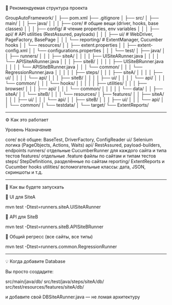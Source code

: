 🧩 Рекомендуемая структура проекта

GroupAutoFramework/
│
├── pom.xml
├── .gitignore
│
├── src/
│   ├── main/
│   │   ├── java/
│   │   │   ├── core/                   # общие вещи (driver, hooks, base classes)
│   │   │   ├── config/                 # чтение properties, env variables
│   │   │   ├── api/                    # API utilities (RestAssured, payloads)
│   │   │   ├── ui/                     # WebDriver, PageFactory, BasePage
│   │   │   └── reporting/              # ExtentManager, Cucumber hooks
│   │   └── resources/
│   │       ├── extent.properties
│   │       ├── extent-config.xml
│   │       └── configurations.properties
│   │
│   └── test/
│       ├── java/
│       │   ├── runners/
│       │   │   ├── siteA/
│       │   │   │   ├── UISiteARunner.java
│       │   │   │   └── APISiteARunner.java
│       │   │   ├── siteB/
│       │   │   │   ├── UISiteBRunner.java
│       │   │   │   └── APISiteBRunner.java
│       │   │   └── common/
│       │   │       └── RegressionRunner.java
│       │   │
│       │   ├── steps/
│       │   │   ├── siteA/
│       │   │   │   ├── ui/
│       │   │   │   └── api/
│       │   │   ├── siteB/
│       │   │   │   ├── ui/
│       │   │   │   └── api/
│       │   │   └── common/
│       │   │       └── hooks/
│       │   │
│       │   ├── utilities/
│       │   │   ├── browser/
│       │   │   ├── api/
│       │   │   └── common/
│       │   │
│       │   └── data/
│       │       ├── siteA/
│       │       └── siteB/
│       │
│       └── resources/
│           ├── features/
│           │   ├── siteA/
│           │   │   ├── ui/
│           │   │   └── api/
│           │   ├── siteB/
│           │   │   ├── ui/
│           │   │   └── api/
│           │   └── common/
│           └── testdata/
│
└── target/
    └── ExtentReports/


---

⚙ Как это работает

Уровень	Назначение

core/	всё общее: BaseTest, DriverFactory, ConfigReader
ui/	Selenium логика (PageObjects, Actions, Waits)
api/	RestAssured, payload-builders, endpoints
runners/	отдельные CucumberRunner для каждого сайта и типа тестов
features/	отдельные .feature файлы по сайтам и типам тестов
steps/	StepDefinitions, разделённые по сайтам
reporting/	ExtentReports и Cucumber hooks
utilities/	вспомогательные классы: дата, JSON, скриншоты и т.д.



---

🚀 Как вы будете запускать

🔹 UI для SiteA

mvn test -Dtest=runners.siteA.UISiteARunner

🔹 API для SiteB

mvn test -Dtest=runners.siteB.APISiteBRunner

🔹 Общий регресс (все сайты, все типы)

mvn test -Dtest=runners.common.RegressionRunner


---

💡 Когда добавите Database

Вы просто создадите:

src/main/java/db/
src/test/java/steps/siteA/db/
src/test/resources/features/siteA/db/

и добавите свой DBSiteARunner.java — не ломая архитектуру
